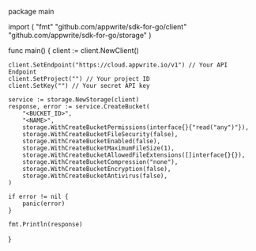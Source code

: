 package main

import (
    "fmt"
    "github.com/appwrite/sdk-for-go/client"
    "github.com/appwrite/sdk-for-go/storage"
)

func main() {
    client := client.NewClient()

    client.SetEndpoint("https://cloud.appwrite.io/v1") // Your API Endpoint
    client.SetProject("") // Your project ID
    client.SetKey("") // Your secret API key

    service := storage.NewStorage(client)
    response, error := service.CreateBucket(
        "<BUCKET_ID>",
        "<NAME>",
        storage.WithCreateBucketPermissions(interface{}{"read("any")"}),
        storage.WithCreateBucketFileSecurity(false),
        storage.WithCreateBucketEnabled(false),
        storage.WithCreateBucketMaximumFileSize(1),
        storage.WithCreateBucketAllowedFileExtensions([]interface{}{}),
        storage.WithCreateBucketCompression("none"),
        storage.WithCreateBucketEncryption(false),
        storage.WithCreateBucketAntivirus(false),
    )

    if error != nil {
        panic(error)
    }

    fmt.Println(response)
}
